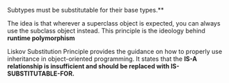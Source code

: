 
Subtypes must be substitutable for their base types.**

The idea is that wherever a superclass object is expected, you can always use the subclass object instead. This principle is the ideology behind **runtime polymorphism**

Liskov Substitution Principle provides the guidance on how to properly use inheritance in object-oriented programming. It states that the **IS-A relationship is insufficient and should be replaced with IS-SUBSTITUTABLE-FOR.**
